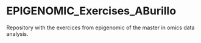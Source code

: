 # EPIGENOMIC_Exercises_ABurillo
Repository with the exercices from epigenomic of the master in omics data analysis.
